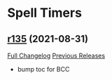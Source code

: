 # <DBM> Spell Timers

## [r135](https://github.com/DeadlyBossMods/DBM-SpellTimers/tree/r135) (2021-08-31)
[Full Changelog](https://github.com/DeadlyBossMods/DBM-SpellTimers/compare/r134...r135) [Previous Releases](https://github.com/DeadlyBossMods/DBM-SpellTimers/releases)

- bump toc for BCC  
